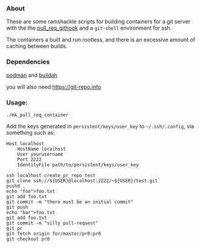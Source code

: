 ### About

These are some ramshackle scripts for building containers for a git server with the the [pull_req_githook](https://github.com/ratmice/pull_req_githook)
and a `git-shell` environment for ssh.

The containers a built and run rootless, and there is an excessive amount of caching between builds.

### Dependencies

[podman](https://github.com/containers/podman) and [buildah](https://github.com/containers/buildah)

you will also need https://git-repo.info

### Usage:
`./mk_pull_req_container`

Add the keys generated in `persistent/keys/user_key` to `~/.ssh/.config`,
via something such as:
```
Host localhost
    HostName localhost 
    User yourusername
    Port 2222
    IdentityFile path/to/persistent/keys/user_key
```

```
ssh localhost create_pr_repo test
git clone ssh://${USER}@localhost:2222/~${USER}/test.git`
pushd .
echo "foo">foo.txt
git add foo.txt
git commit -m "there must be an initial commit"
git push
echo "bar">foo.txt
git add foo.txt
git commit -m "silly pull-request"
git pr
git fetch origin for/master/pr0:pr0
git checkout pr0
```

